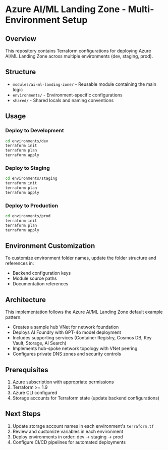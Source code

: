# Azure AI/ML Landing Zone - Multi-Environment Setup

## Overview
This repository contains Terraform configurations for deploying Azure AI/ML Landing Zone across multiple environments (dev, staging, prod).

## Structure
- `modules/ai-ml-landing-zone/` - Reusable module containing the main logic
- `environments/` - Environment-specific configurations
- `shared/` - Shared locals and naming conventions

## Usage

### Deploy to Development
```bash
cd environments/dev
terraform init
terraform plan
terraform apply
```

### Deploy to Staging  
```bash
cd environments/staging
terraform init
terraform plan
terraform apply
```

### Deploy to Production
```bash
cd environments/prod
terraform init
terraform plan
terraform apply
```

## Environment Customization
To customize environment folder names, update the folder structure and references in:
- Backend configuration keys
- Module source paths
- Documentation references

## Architecture

This implementation follows the Azure AI/ML Landing Zone default example pattern:
- Creates a sample hub VNet for network foundation
- Deploys AI Foundry with GPT-4o model deployment
- Includes supporting services (Container Registry, Cosmos DB, Key Vault, Storage, AI Search)
- Implements hub-spoke network topology with VNet peering
- Configures private DNS zones and security controls

## Prerequisites

1. Azure subscription with appropriate permissions
2. Terraform >= 1.9
3. Azure CLI configured
4. Storage accounts for Terraform state (update backend configurations)

## Next Steps

1. Update storage account names in each environment's `terraform.tf`
2. Review and customize variables in each environment
3. Deploy environments in order: dev → staging → prod
4. Configure CI/CD pipelines for automated deployments
